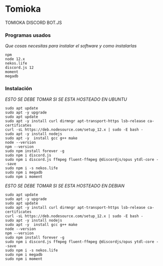 # Tomioka
TOMIOKA DISCORD BOT.JS

### Programas usados

_Que cosas necesitas para instalar el software y como instalarlas_

```
npm
node 12.x
nekos.life
discord.js 12
moment
megadb
```
### Instalación

_ESTO SE DEBE TOMAR SI SE ESTA HOSTEADO EN UBUNTU_

```
sudo apt update
sudo apt -y upgrade
sudo apt update
sudo apt -y install curl dirmngr apt-transport-https lsb-release ca-certificates
curl -sL https://deb.nodesource.com/setup_12.x | sudo -E bash -
sudo apt -y install nodejs
sudo apt -y  install gcc g++ make
node --version
npm --version
sudo npm install forever -g
sudo npm i discord.js
sudo npm i discord.js ffmpeg fluent-ffmpeg @discordjs/opus ytdl-core --save
sudo npm i -s nekos.life
sudo npm i megadb
sudo npm i moment
```

_ESTO SE DEBE TOMAR SI SE ESTA HOSTEADO EN DEBIAN_

```
sudo apt update
sudo apt -y upgrade
sudo apt update
sudo apt -y install curl dirmngr apt-transport-https lsb-release ca-certificates
curl -sL https://deb.nodesource.com/setup_12.x | sudo -E bash -
sudo apt -y install nodejs
sudo apt -y  install gcc g++ make
node --version
npm --version
sudo npm install forever -g
sudo npm i discord.js ffmpeg fluent-ffmpeg @discordjs/opus ytdl-core --save
sudo npm i -s nekos.life
sudo npm i megadb
sudo npm i moment
```

